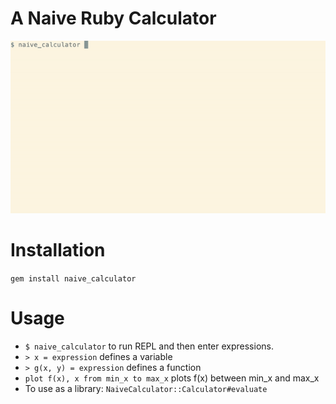 # A Naive Ruby Calculator

![demo](https://github.com/svetlins/naive_calculator/blob/master/doc/demo.gif)

# Installation

`gem install naive_calculator`

# Usage

 * `$ naive_calculator` to run REPL and then enter expressions.
 * `> x = expression` defines a variable
 * `> g(x, y) = expression` defines a function
 * `plot f(x), x from min_x to max_x` plots f(x) between min_x and max_x
 * To use as a library: `NaiveCalculator::Calculator#evaluate`

